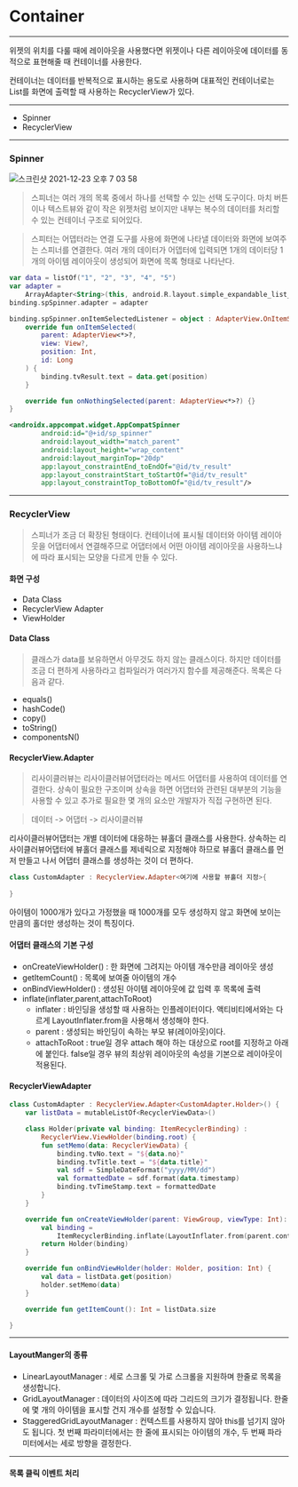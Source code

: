 # Container

---
위젯의 위치를 다룰 때에 레이아웃을 사용했다면 위젯이나 다른 레이아웃에 데이터를 동적으로 표현해줄 때 컨테이너를 사용한다.

컨테이너는 데이터를 반복적으로 표시하는 용도로 사용하며 대표적인 컨테이너로는 List를 화면에 출력할 때 사용하는 RecyclerView가 있다.

---

- Spinner
- RecyclerView

---

### Spinner

![스크린샷 2021-12-23 오후 7 03 58](https://user-images.githubusercontent.com/72330632/147224409-bc2026f5-395b-4dbf-a81e-da5fb11d0e75.png)



> 스피너는 여러 개의 목록 중에서 하나를 선택할 수 있는 선택 도구이다. 마치 버튼이나 텍스트뷰와 같이 작은 위젯처럼
> 보이지만 내부는 복수의 데이터를 처리할 수 있는 컨테이너 구조로 되어있다.

> 스피터는 어뎁터라는 연결 도구를 사용에 화면에 나타낼 데이터와 화면에 보여주는 스피너를 연결한다.
> 여러 개의 데이터가 어뎁터에 입력되면 1개의 데이터당 1개의 아이템 레이아웃이 생성되어 화면에 목록 형태로 나타난다.


```kotlin
var data = listOf("1", "2", "3", "4", "5")
var adapter =
    ArrayAdapter<String>(this, android.R.layout.simple_expandable_list_item_1, data)
binding.spSpinner.adapter = adapter

binding.spSpinner.onItemSelectedListener = object : AdapterView.OnItemSelectedListener {
    override fun onItemSelected(
        parent: AdapterView<*>?,
        view: View?,
        position: Int,
        id: Long
    ) {
        binding.tvResult.text = data.get(position)
    }

    override fun onNothingSelected(parent: AdapterView<*>?) {}
}
```

```xml
<androidx.appcompat.widget.AppCompatSpinner
        android:id="@+id/sp_spinner"
        android:layout_width="match_parent"
        android:layout_height="wrap_content"
        android:layout_marginTop="20dp"
        app:layout_constraintEnd_toEndOf="@id/tv_result"
        app:layout_constraintStart_toStartOf="@id/tv_result"
        app:layout_constraintTop_toBottomOf="@id/tv_result"/>
```

---
### RecyclerView

> 스피너가 조금 더 확장된 형태이다. 컨테이너에 표시될 데이터와 아이템 레이아웃을 어댑터에서 연결해주므로 어댑터에서
> 어떤 아이템 레이아웃을 사용하느냐에 따라 표시되는 모양을 다르게 만들 수 있다.

#### 화면 구성

- Data Class
- RecyclerView Adapter
- ViewHolder

#### Data Class

> 클래스가 data를 보유하면서 아무것도 하지 않는 클래스이다. 하지만 데이터를 조금 더 편하게 사용하라고
> 컴파일러가 여러가지 함수를 제공해준다. 목록은 다음과 같다.

- equals()
- hashCode()
- copy()
- toString()
- componentsN()

#### RecyclerView.Adapter

> 리사이클러뷰는 리사이클러뷰어댑터라는 메서드 어댑터를 사용하여 데이터를 연결한다. 상속이 필요한 구조이며 상속을
> 하면 어댑터와 관련된 대부분의 기능을 사용할 수 있고 추가로 필요한 몇 개의 요소만 개발자가 직접 구현하면 된다.

> 데이터 -> 어댑터 -> 리사이클러뷰

리사이클러뷰어댑터는 개별 데이터에 대응하는 뷰홀더 클래스를 사용한다. 상속하는 리사이클러뷰어댑터에 뷰홀더 클래스를 
제네릭으로 지정해야 하므로 뷰홀더 클래스를 먼저 만들고 나서 어댑터 클래스를 생성하는 것이 더 편하다.

```kotlin
class CustomAdapter : RecyclerView.Adapter<여기에 사용할 뷰홀더 지정>{
    
}
```

아이템이 1000개가 있다고 가정했을 때 1000개를 모두 생성하지 않고 화면에 보이는 만큼의 홀더만 생성하는 것이 특징이다.

#### 어댑터 클래스의 기본 구성

- onCreateViewHolder() : 한 화면에 그려지는 아이템 개수만큼 레이아웃 생성
- getItemCount() : 목록에 보여줄 아이템의 개수
- onBindViewHolder() : 생성된 아이템 레이아웃에 값 입력 후 목록에 출력
- inflate(inflater,parent,attachToRoot)
  - inflater : 바인딩을 생성할 때 사용하는 인플레이터이다. 액티비티에서와는 다르게 LayoutInflater.from을 사용해서 생성해야 한다.
  - parent : 생성되는 바인딩이 속하는 부모 뷰(레이아웃)이다.
  - attachToRoot : true일 경우 attach 해야 하는 대상으로 root를 지정하고 아래에 붙인다. 
  false일 경우 뷰의 최상위 레이아웃의 속성을 기본으로 레이아웃이 적용된다.

#### RecyclerViewAdapter

```kotlin
class CustomAdapter : RecyclerView.Adapter<CustomAdapter.Holder>() {
    var listData = mutableListOf<RecyclerViewData>()

    class Holder(private val binding: ItemRecyclerBinding) :
        RecyclerView.ViewHolder(binding.root) {
        fun setMemo(data: RecyclerViewData) {
            binding.tvNo.text = "${data.no}"
            binding.tvTitle.text = "${data.title}"
            val sdf = SimpleDateFormat("yyyy/MM/dd")
            val formattedDate = sdf.format(data.timestamp)
            binding.tvTimeStamp.text = formattedDate
        }
    }

    override fun onCreateViewHolder(parent: ViewGroup, viewType: Int): Holder {
        val binding =
            ItemRecyclerBinding.inflate(LayoutInflater.from(parent.context), parent, false)
        return Holder(binding)
    }

    override fun onBindViewHolder(holder: Holder, position: Int) {
        val data = listData.get(position)
        holder.setMemo(data)
    }

    override fun getItemCount(): Int = listData.size

}
```
---

#### LayoutManger의 종류

- LinearLayoutManager : 세로 스크롤 및 가로 스크롤을 지원하며 한줄로 목록을 생성합니다.
- GridLayoutManager : 데이터의 사이즈에 따라 그리드의 크기가 결정됩니다. 한줄에 몇 개의 아이템을 표시할 건지 개수를 설정할 수 있습니다.
- StaggeredGridLayoutManager : 컨텍스트를 사용하지 않아 this를 넘기지 않아도 됩니다. 첫 번째 파라미터에서는 한 줄에 표시되는
아이템의 개수, 두 번째 파라미터에서는 세로 방향을 결정한다.

---
#### 목록 클릭 이벤트 처리

